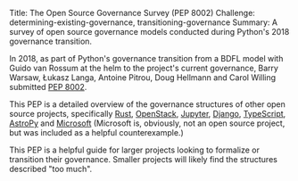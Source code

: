 Title: The Open Source Governance Survey (PEP 8002)
Challenge: determining-existing-governance, transitioning-governance
Summary: A survey of open source governance models conducted during Python's 2018 governance transition.


In 2018, as part of Python's governance transition from a BDFL model with Guido van Rossum at the helm to the project's current governance, Barry Warsaw, Łukasz Langa, Antoine Pitrou, Doug Hellmann and Carol Willing submitted [PEP 8002](https://peps.python.org/pep-8002/). 

This PEP is a detailed overview of the governance structures of other open source projects, specifically [Rust](https://peps.python.org/pep-8002/#rust), [OpenStack](https://peps.python.org/pep-8002/#openstack), [Jupyter](https://peps.python.org/pep-8002/#jupyter), [Django](https://peps.python.org/pep-8002/#django), [TypeScript](https://peps.python.org/pep-8002/#typescript), [AstroPy](https://peps.python.org/pep-8002/#astropy) and [Microsoft](https://peps.python.org/pep-8002/#bonus-microsoft) (Microsoft is, obviously, not an open source project, but was included as a helpful counterexample.)

This PEP is a helpful guide for larger projects looking to formalize or transition their governance. Smaller projects will likely find the structures described "too much".